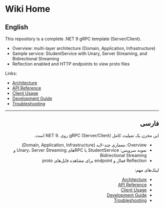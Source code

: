 # Wiki Home

## English
This repository is a complete .NET 9 gRPC template (Server/Client).

- Overview: multi-layer architecture (Domain, Application, Infrastructure)
- Sample service: StudentService with Unary, Server Streaming, and Bidirectional Streaming
- Reflection enabled and HTTP endpoints to view proto files

Links:
- [Architecture](Architecture.md)
- [API Reference](API-Reference.md)
- [Client Usage](Client-Usage.md)
- [Development Guide](Development.md)
- [Troubleshooting](Troubleshooting.md)

---

<div dir="rtl">

## فارسی
این مخزن یک تمپلیت کامل gRPC (Server/Client) روی .NET 9 است.

- Overview: معماری چند-لایه (Domain, Application, Infrastructure)
- نمونه سرویس: StudentService با RPCهای Unary، Server Streaming و Bidirectional Streaming
- Reflection فعال و endpoint برای مشاهده فایل‌های proto

لینک‌های مهم:
- [Architecture](Architecture.md)
- [API Reference](API-Reference.md)
- [Client Usage](Client-Usage.md)
- [Development Guide](Development.md)
- [Troubleshooting](Troubleshooting.md)

</div>
